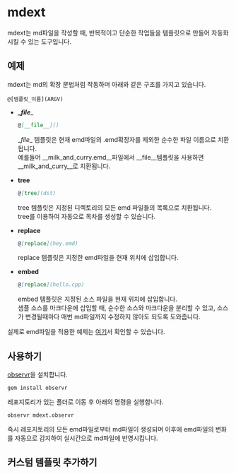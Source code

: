 mdext
====

mdext는 md파일을 작성할 때, 반복적이고 단순한 작업들을 템플릿으로 만들어 자동화시킬 수 있는 도구입니다.

예제
----
mdext는 md의 확장 문법처럼 작동하며 아래와 같은 구조를 가지고 있습니다.
```
@[템플릿_이름](ARGV)
```

* __\__file____
  ```md
  @[__file__]()
  ```
  \__file__ 템플릿은 현재 emd파일의 .emd확장자를 제외한 순수한 파일 이름으로 치환됩니다.<br>
  예를들어 __milk_and_curry.emd__파일에서 \__file__템플릿을 사용하면 __milk_and_curry__로 치환됩니다.

* __tree__
  ```md
  @[tree](dst)
  ```
  tree 템플릿은 지정된 디렉토리의 모든 emd 파일들의 목록으로 치환됩니다.<br>
  tree를 이용하여 자동으로 목차를 생성할 수 있습니다.

* __replace__
  ```md
  @[replace](hey.emd)
  ```
  replace 템플릿은 지정한 emd파일을 현재 위치에 삽입합니다.<br>

* __embed__
  ```md
  @[replace](hello.cpp)
  ```
  embed 템플릿은 지정된 소스 파일을 현재 위치에 삽입합니다.<br>
  샘플 소스를 마크다운에 삽입할 때, 순수한 소스와 마크다운을 분리할 수 있고, 소스가 변경될때마다 매번 md파일까지 수정하지     않아도 되도록 도와줍니다.

실제로 emd파일을 적용한 예제는 [여기](https://github.com/pjc0247/mdext/tree/master/doc)서 확인할 수 있습니다.

사용하기
----
[observr](https://github.com/kevinburke/observr)을 설치합니다.
```
gem install observr
```
레포지토리가 있는 폴더로 이동 후 아래의 명령을 실행합니다.
```
observr mdext.observr
```
즉시 레포지토리의 모든 emd파일로부터 md파일이 생성되며
이후에 emd파일의 변화를 자동으로 감지하여 실시간으로 md파일에 반영시킵니다.


커스텀 템플릿 추가하기
----
